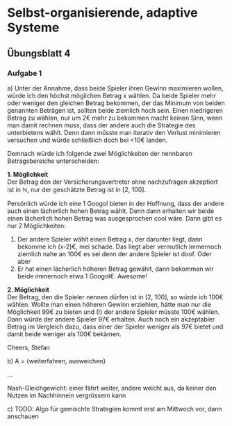 # Selbst-organisierende, adaptive Systeme

## Übungsblatt 4

### Aufgabe 1

a) Unter der Annahme, dass beide Spieler ihren Gewinn maximieren wollen, würde
ich den höchst möglichen Betrag x wählen. Da beide Spieler mehr oder weniger
den gleichen Betrag bekommen, der das Minimum von beiden genannten Beträgen ist,
sollten beide ziemlich hoch sein. Einen niedrigeren Betrag zu wählen, nur um
2€ mehr zu bekommen macht keinen Sinn, wenn man damit rechnen muss, dass der
andere auch die Strategie des unterbietens wählt. Denn dann müsste man iterativ
den Verlust minimieren versuchen und würde schließlich doch bei <10€ landen.

Demnach würde ich folgende zwei Möglichkeiten der nennbaren Betragsbereiche
unterscheiden:

**1. Möglichkeit**  
Der Betrag den der Versicherungsvertreter ohne nachzufragen akzeptiert ist in ℕ,
nur der geschätzte Betrag ist in [2, 100].

Persönlich würde ich eine 1 Googol bieten in der Hoffnung, dass der andere auch
einen lächerlich hohen Betrag wählt. Denn dann erhalten wir beide einen
lächerlich hohen Betrag was ausgesprochen cool wäre. Dann gibt es
nur 2 Möglichkeiten:
1. Der andere Spieler wählt einen Betrag x, der darunter liegt, dann bekomme ich
   (x-2)€, mei schade. Das liegt aber vermutlich immernoch ziemlich nahe an
   100€ es sei denn der andere Spieler ist doof. Oder aber
2. Er hat einen lächerlich höheren Betrag gewählt, dann bekommen wir beide
   immernoch etwa 1 Googol€. Awesome!

**2. Möglichkeit**  
Der Betrag, den die Spieler nennen dürfen ist in [2, 100], so würde ich 100€
wählen.
Wollte man einen höheren Gewinn erziehlen, hätte man nur
die Möglichkeit 99€ zu bieten und (!) der andere Spieler müsste 100€ wählen.
Dann würde der andere Spieler 97€ erhalten. Auch noch ein akzeptabler Betrag im
Vergleich dazu, dass einer der Spieler weniger als 97€ bietet und damit beide
weniger als 100€ bekämen.

Cheers,
Stefan

b)
A = {weiterfahren, ausweichen}

...


Nash-Gleichgewicht: einer fährt weiter, andere weicht aus, da keiner den Nutzen im Nachhinnein vergrössern
kann

c)
TODO: Algo für gemischte Strategien kommt erst am Mittwoch vor, dann anschauen




